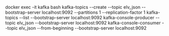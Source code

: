 docker exec -it kafka bash
kafka-topics --create --topic elv_json --bootstrap-server localhost:9092 --partitions 1 --replication-factor 1
kafka-topics --list --bootstrap-server localhost:9092
kafka-console-producer --topic elv_json --bootstrap-server localhost:9092
kafka-console-consumer --topic elv_json --from-beginning --bootstrap-server localhost:9092